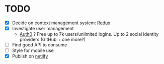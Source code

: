 TODO
====

- [X] Decide on context management system: [Redux](https://redux.js.org/)
- [X] Investigate user management
  - [Auth0](https://auth0.com/blog/complete-guide-to-react-user-authentication/) ? Free up to 7k users/unlimited logins. Up to 2 social identity providers (GitHub + one more?)
- [ ] Find good API to consume
- [ ] Style for mobile use
- [X] Publish on [netlify](https://www.netlify.com/)
